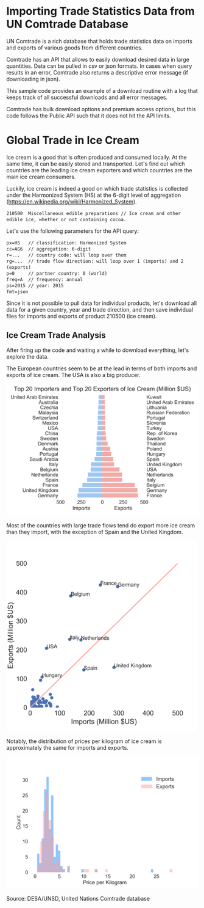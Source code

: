 # Importing Trade Statistics Data from UN Comtrade Database
UN Comtrade is a rich database that holds trade statistics data on imports and exports of various goods from different countries.

Comtrade has an API that allows to easily download desired data in large quantities. Data can be pulled in csv or json formats. In cases when query results in an error, Comtrade also returns a descriptive error message (if downloading in json).

This sample code provides an example of a download routine with a log that keeps track of all successful downloads and all error messages.

Comtrade has bulk download options and premium access options, but this code follows the Public API such that it does not hit the API limits.

# Global Trade in Ice Cream
Ice cream is a good that is often produced and consumed locally. At the same time, it can be easily stored and transported. Let's find out which countries are the leading ice cream exporters and which countries are the main ice cream consumers.

Luckily, ice cream is indeed a good on which trade statistics is collected under the Harmonized System (HS) at the 6-digit level of aggregation (https://en.wikipedia.org/wiki/Harmonized_System).

    210500  Miscellaneous edible preparations // Ice cream and other edible ice, whether or not containing cocoa.

Let's use the following parameters for the API query:

    px=HS   // classification: Harmonized System
    cc=AG6  // aggregation: 6-digit
    r=...   // country code: will loop over them
    rg=...  // trade flow direction: will loop over 1 (imports) and 2 (exports)
    p=0     // partner country: 0 (world)
    freq=A  // frequency: annual
    ps=2015 // year: 2015
    fmt=json

Since it is not possible to pull data for individual products, let's download all data for a given country, year and trade direction, and then save individual files for imports and exports of product 210500 (ice cream).

## Ice Cream Trade Analysis
After firing up the code and waiting a while to download everything, let's explore the data.

The European countries seem to be at the lead in terms of both imports and exports of ice cream. The USA is also a big producer.

<img src="https://raw.githubusercontent.com/evpu/Comtrade-Download-Ice-Cream/master/ice_cream_bar.png" alt="Ice Cream: Top Importers and Exporters (Million $US)" width="600">

Most of the countries with large trade flows tend do export more ice cream than they import, with the exception of Spain and the United Kingdom.

<img src="https://raw.githubusercontent.com/evpu/Comtrade-Download-Ice-Cream/master/ice_cream_scatter.png" alt="Ice Cream: Scatterplot (Million $US)" width="500">

Notably, the distribution of prices per kilogram of ice cream is approximately the same for imports and exports.

<img src="https://raw.githubusercontent.com/evpu/Comtrade-Download-Ice-Cream/master/ice_cream_histogram.png" alt="Ice Cream: Price per Kilogram" width="600">

Source: DESA/UNSD, United Nations Comtrade database
